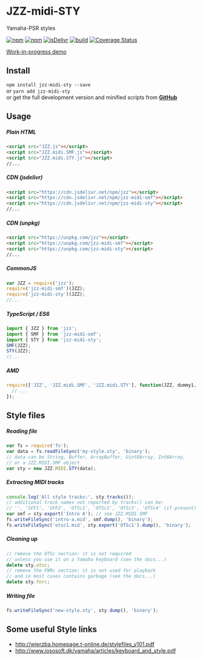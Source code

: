 # JZZ-midi-STY
Yamaha-PSR styles

[![npm](https://img.shields.io/npm/v/jzz-midi-sty.svg)](https://www.npmjs.com/package/jzz-midi-sty)
[![npm](https://img.shields.io/npm/dt/jzz-midi-sty.svg)](https://www.npmjs.com/package/jzz-midi-sty)
[![jsDelivr](https://data.jsdelivr.com/v1/package/npm/jzz-midi-sty/badge)](https://www.jsdelivr.com/package/npm/jzz-midi-sty)
[![build](https://github.com/jazz-soft/JZZ-midi-STY/actions/workflows/build.yml/badge.svg)](https://github.com/jazz-soft/JZZ-midi-STY/actions)
[![Coverage Status](https://coveralls.io/repos/github/jazz-soft/JZZ-midi-STY/badge.svg?branch=main)](https://coveralls.io/github/jazz-soft/JZZ-midi-STY?branch=main)

[Work-in-progress demo](https://jazz-soft.github.io/modules/sty/index.html)

## Install

`npm install jzz-midi-sty --save`  
or `yarn add jzz-midi-sty`  
or get the full development version and minified scripts from [**GitHub**](https://github.com/jazz-soft/JZZ-midi-STY)

## Usage

##### Plain HTML

```html
<script src="JZZ.js"></script>
<script src="JZZ.midi.SMF.js"></script>
<script src="JZZ.midi.STY.js"></script>
//...
```

##### CDN (jsdelivr)

```html
<script src="https://cdn.jsdelivr.net/npm/jzz"></script>
<script src="https://cdn.jsdelivr.net/npm/jzz-midi-smf"></script>
<script src="https://cdn.jsdelivr.net/npm/jzz-midi-sty"></script>
//...
```

##### CDN (unpkg)

```html
<script src="https://unpkg.com/jzz"></script>
<script src="https://unpkg.com/jzz-midi-smf"></script>
<script src="https://unpkg.com/jzz-midi-sty"></script>
//...
```

##### CommonJS

```js
var JZZ = require('jzz');
require('jzz-midi-smf')(JZZ);
require('jzz-midi-sty')(JZZ);
//...
```

##### TypeScript / ES6

```ts
import { JZZ } from 'jzz';
import { SMF } from 'jzz-midi-smf';
import { STY } from 'jzz-midi-sty';
SMF(JZZ);
STY(JZZ);
//...
```

##### AMD

```js
require(['JZZ', 'JZZ.midi.SMF', 'JZZ.midi.STY'], function(JZZ, dummy1, dummy2) {
  // ...
});
```

## Style files

##### Reading file

```js
var fs = require('fs');
var data = fs.readFileSync('my-style.sty', 'binary');
// data can be String, Buffer, ArrayBuffer, Uint8Array, Int8Array,
// or a JZZ.MIDI.SMF object
var sty = new JZZ.MIDI.STY(data);
```

##### Extracting MIDI tracks

```js
console.log('All style tracks:', sty.tracks());
// additional track names not reported by tracks() can be:
// '', 'SFF1', 'SFF2', 'OTSc1', 'OTSc2', 'OTSc3', 'OTSc4' (if present)
var smf = sty.export('Intro A'); // see JZZ.MIDI.SMF
fs.writeFileSync('intro-a.mid', smf.dump(), 'binary');
fs.writeFileSync('otsc1.mid', sty.export('OTSc1').dump(), 'binary');
```

##### Cleaning up

```js
// remove the OTSc section: it is not required
// unless you use it on a Yamaha keyboard (see the docs...)
delete sty.otsc;
// remove the FNRc section: it is not used for playback
// and in most cases contains garbage (see the docs...)
delete sty.fnrc;
```

##### Writing file

```js
fs.writeFileSync('new-style.sty', sty.dump(), 'binary');
```

## Some useful Style links
* http://wierzba.homepage.t-online.de/stylefiles_v101.pdf
* http://www.jososoft.dk/yamaha/articles/keyboard_and_style.pdf

